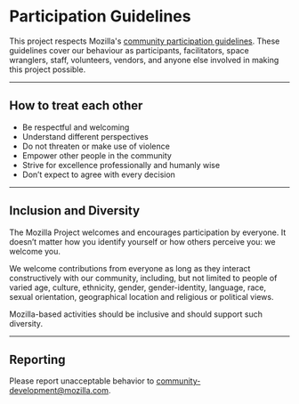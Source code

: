 # Participation Guidelines

This project respects Mozilla's [community participation guidelines](https://www.mozilla.org/en-US/about/governance/policies/participation/). These guidelines cover our behaviour as participants, facilitators, space wranglers, staff, volunteers, vendors, and anyone else involved in making this project possible.

---

## How to treat each other

* Be respectful and welcoming
* Understand different perspectives
* Do not threaten or make use of violence
* Empower other people in the community
* Strive for excellence professionally and humanly wise 
* Don’t expect to agree with every decision

---

## Inclusion and Diversity

The Mozilla Project welcomes and encourages participation by everyone. It doesn’t matter how you identify yourself or how others perceive you: we welcome you.

We welcome contributions from everyone as long as they interact constructively with our community, including, but not limited to people of varied age, culture, ethnicity, gender, gender-identity, language, race, sexual orientation, geographical location and religious or political views.

Mozilla-based activities should be inclusive and should support such diversity.

---

## Reporting

Please report unacceptable behavior to community-development@mozilla.com.
